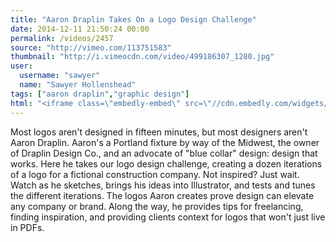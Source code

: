 ```yaml
---
title: "Aaron Draplin Takes On a Logo Design Challenge"
date: 2014-12-11 21:50:24 00:00
permalink: /videos/2457
source: "http://vimeo.com/113751583"
thumbnail: "http://i.vimeocdn.com/video/499186307_1280.jpg"
user:
  username: "sawyer"
  name: "Sawyer Hollenshead"
tags: ["aaron draplin","graphic design"]
html: "<iframe class=\"embedly-embed\" src=\"//cdn.embedly.com/widgets/media.html?src=http%3A%2F%2Fplayer.vimeo.com%2Fvideo%2F113751583&wmode=transparent&src_secure=1&url=http%3A%2F%2Fvimeo.com%2F113751583&image=http%3A%2F%2Fi.vimeocdn.com%2Fvideo%2F499186307_1280.jpg&key=daaebf4d9cdd46779200162d0ca86e20&type=text%2Fhtml&schema=vimeo\" width=\"1280\" height=\"720\" scrolling=\"no\" frameborder=\"0\" allowfullscreen></iframe>"
---
```


Most logos aren't designed in fifteen minutes, but most designers aren't Aaron Draplin. Aaron's a Portland fixture by way of the Midwest, the owner of Draplin Design Co., and an advocate of "blue collar" design: design that works. Here he takes our logo design challenge, creating a dozen iterations of a logo for a fictional construction company. Not inspired? Just wait. Watch as he sketches, brings his ideas into Illustrator, and tests and tunes the different iterations. The logos Aaron creates prove design can elevate any company or brand. Along the way, he provides tips for freelancing, finding inspiration, and providing clients context for logos that won't just live in PDFs.